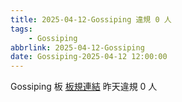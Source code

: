 ```yaml
---
title: 2025-04-12-Gossiping 違規 0 人
tags:
    - Gossiping
abbrlink: 2025-04-12-Gossiping
date: Gossiping-2025-04-12 12:00:00
---
```

Gossiping 板 [板規連結](https://www.ptt.cc/bbs/Gossiping/M.1637425085.A.07D.html)
昨天違規 0 人
